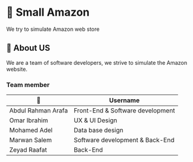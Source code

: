 
# 🏪 Small Amazon 

We try to simulate Amazon web store  
## 🚀 About US
We are a team of software developers, we strive to simulate the Amazon website.

### Team member
|    👤  | Username | 
| ----------- | ------------------ |  
| Abdul Rahman Arafa |  Front-End & Software development
| Omar Ibrahim | UX & UI Design
| Mohamed Adel| Data base design 
| Marwan Salem | Software development & Back-End
| Zeyad Raafat | Back-End



